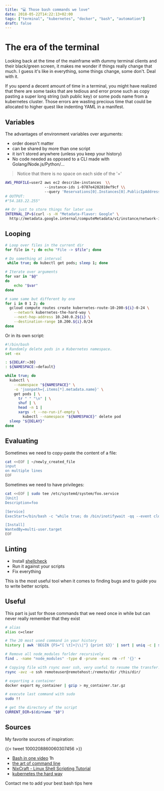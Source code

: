 ```yaml
---
title: "💻 Those bash commands we love"
date: 2018-05-22T14:22:13+02:00
tags: ["terminal", "kubernetes", "docker", "bash", "automation"]
draft: false
---
```

# The era of the terminal

Looking back at the time of the mainframe with dummy terminal clients and their black/green screen, it makes me wonder if things really change that much. I guess it's like in everything, some things change, some don't. Deal with it.

If you spend a decent amount of time in a terminal, you might have realized that there are some tasks that are tedious and error prone such as copy pasting a super long string (ssh public key) or some pods name from a kubernetes cluster.
Those errors are wasting precious time that could be allocated to higher quest like indenting YAML in a manifest.

## Variables

The advantages of environment variables over arguments:

* order doesn't matter
* can be shared by more than one script
* it isn't stored anywhere (unless you keep your history)
* No code needed as opposed to a CLI made with Golang/Node.js/Python/...

> Notice that there is no space on each side of the '='

```bash
AWS_PROFILE=user2 aws ec2 describe-instances  \\
                  --instance-ids i-0787e4282810ef9cf \\
                  --query 'Reservations[0].Instances[0].PublicIpAddress'
# OUTPUT:
#"54.183.22.255"

## Or just to store things for later use
INTERNAL_IP=$(curl -s -H "Metadata-Flavor: Google" \
  http://metadata.google.internal/computeMetadata/v1/instance/network-interfaces/0/ip)
```

## Looping

```bash
# Loop over files in the current dir
for file in *; do echo "File -> $file"; done

# Do something at interval
 while true; do kubectl get pods; sleep 1; done

# Iterate over arguments
for var in "$@"
do
    echo "$var"
done

# same same but different by one
for i in 0 1 2; do
  gcloud compute routes create kubernetes-route-10-200-${i}-0-24 \
    --network kubernetes-the-hard-way \
    --next-hop-address 10.240.0.2${i} \
    --destination-range 10.200.${i}.0/24
done
```

Or in its own script:

```bash
#!/bin/bash
# Randomly delete pods in a Kubernetes namespace.
set -ex

: ${DELAY:=30}
: ${NAMESPACE:=default}

while true; do
  kubectl \
    --namespace "${NAMESPACE}" \
    -o 'jsonpath={.items[*].metadata.name}' \
    get pods | \
      tr " " "\n" | \
      shuf | \
      head -n 1 |
      xargs -t --no-run-if-empty \
        kubectl --namespace "${NAMESPACE}" delete pod
  sleep "${DELAY}"
done
```

## Evaluating

Sometimes we need to copy-paste the content of a file:

```bash
cat <<EOF | ~/newly_created_file
input
on multiple lines
EOF
```

Sometimes we need to have privileges:

```bash
cat <<EOF | sudo tee /etc/systemd/system/foo.service
[Unit]
Description=foo

[Service]
ExecStart=/bin/bash -c "while true; do /bin/inotifywait -qq --event close_write /sys/class/backlight/acpi_video0/brightness; su myusername -c '/bin/xbacklight -display :0 -set $(cat /sys/class/backlight/acpi_video0/brightness)'; done"

[Install]
WantedBy=multi-user.target
EOF
```

## Linting

* Install [shellcheck](https://www.shellcheck.net/)
* Run it against your scripts
* Fix everything

This is the most useful tool when it comes to finding bugs and to guide you to write better scripts.

## Useful

This part is just for those commands that we need once in while but can never really remember that they exist

```bash
# alias
alias c=clear

# The 20 most used command in your history
history | awk 'BEGIN {FS="[ \t]+|\\|"} {print $3}' | sort | uniq -c | sort -nr | head -n 20

# Remove all node_modules forlder recursively
find . -name "node_modules" -type d -prune -exec rm -rf '{}' +

# Copying file with rsync over ssh, very useful to resume the transfer!
rsync -avz -e ssh remoteuser@remotehost:/remote/dir /this/dir/

# exporting a container
docker export my_container | gzip > my_container.tar.gz

# execute last command with sudo
sudo !!

# get the directory of the script
CURRENT_DIR=$(dirname "$0")
```

## Sources

My favorite sources of inspiration:


{{< tweet 1000208860060307456 >}}

* [Bash in one video](https://www.youtube.com/watch?v=hwrnmQumtPw) 1h
* [the art of command line](https://github.com/jlevy/the-art-of-command-line)
* [NixCraft - Linux Shell Scripting Tutorial](https://bash.cyberciti.biz/guide/Main_Page)
* [kubernetes the hard way](https://github.com/kelseyhightower/kubernetes-the-hard-way)

Contact me to add your best bash tips here
